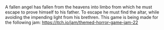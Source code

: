 A fallen angel has fallen from the heavens into limbo from which he must escape to prove himself to his father. To escape he must find the altar, while avoiding the impending light from his brethren. This game is being made for the following jam: https://itch.io/jam/themed-horror-game-jam-22

